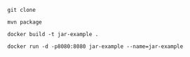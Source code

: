  ``git clone`` 
 
 ``mvn package``
 
 ``docker build -t jar-example .``

 ``docker run -d -p8080:8080 jar-example --name=jar-example``


